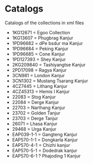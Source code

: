 # Catalogs

Catalogs of the collections in xml files

- 1KG12671 = Egoo Collection
- 1KG13607 = Phugbrag Kanjur
- 1PD96682 = dPe bsdur ma Kanjur
- 1PD96684 = Peking Kanjur
- 1PD96685 = Cone Kanjur
- 1PD127393 = Shey Kanjur
- 2KG209840 = Tashiyangtse Kanjur
- 2PD17098 = Ragya Kanjur
- 3CN981 = London Kanjur
- 3CN1302 = Mustang Tsarang Kanjur
- 4CZ7445 = Lithang Kanjur
- 4CZ45313 = Hemis I Kanjur
- 22083 = Stog Kanjur
- 22084 = Derge Kanjur
- 22703 = Narthang Kanjur
- 23702 = Golden Tanjur
- 23703 = Derge Tanjur
- 26071 = Lhasa Kanjur
- 29468 = Urga Kanjur
- EAP039-1-1 = Gangteng Kanjur
- EAP570-1-1 = Dongkarla Kanjur
- EAP570-4-1 = Chizhi kanjur
- EAP570-5-1 = Dodedrak kanjur
- EAP570-6-1 ? Phajoding 1 Kanjur

